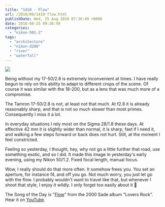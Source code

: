 ```yaml
---
title: "1410 - Flow"
url: /2010/08/1410-flow.html
publishDate: Wed, 25 Aug 2010 07:36:49 +0000
date: 2010-08-25 09:36:49
categories: 
  - "nikon-501-2"
tags: 
  - "architecture"
  - "nikon-d200"
  - "river"
  - "waterfall"
---
```

<a target="_blank" href="https://d25zfm9zpd7gm5.cloudfront.net/1200x1200/2010/20100824_194259_ps.jpg"><img src="https://d25zfm9zpd7gm5.cloudfront.net/0600x0600/2010/20100824_194259_ps.jpg" /></a>

Being without my 17-50/2.8 is extremely inconvenient at times. I have really begun to rely on this ability to adapt to different crops of the scene. Of course it was similar with the 18-200, but as a lens that was much more of a compromise.

The Tamron 17-50/2.8 is not, at least not that much. At f2.8 it is already reasonably sharp, and that is not so much slower than most primes. Consequently I miss it a lot.

In everyday situations I rely most on the Sigma 28/1.8 these days. At effective 42 mm it is slightly wider than normal, it is sharp, fast if I need it, and walking a few steps forward or back does not hurt. Still, at the moment I feel constricted.

 Feeling so yesterday, I thought, hey, why not go a little further that road, use something exotic, and so I did. It made this image in yesterday's early evening, using my Nikon 50/1.2. Fixed focal length, manual focus. 

Wow, I really should do that more often. It somehow frees you. You set an aperture, for instance f4, and off you go. Not much worry, you just let go with the flow. I probably wouldn't want to travel like that, but whenever I shoot that style, I enjoy it wildly. I only forget too easily about it 🙂

The Song of the Day is "<a target="_blank" href="http://www.lyricsmode.com/lyrics/s/sade/flow.html">Flow</a>" from the 2000 Sade album "Lovers Rock". Hear it on <a target="_blank" href="http://www.youtube.com/watch?v=Cbx7vhaIxi0">YouTube</a>.

